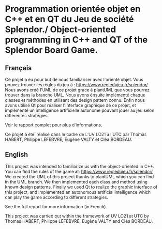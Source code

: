 <H1>Programmation orientée objet en C++ et en QT du Jeu de société Splendor./ Object-oriented programming in C++ and QT of the Splendor Board Game. </H1>

<H2> Français </H2> 

Ce projet a eu pour but de nous familiariser avec l'orienté objet. 
Vous pouvez trouver les règles du jeu à : https://www.regledujeu.fr/splendor/
Nous avons créé l'UML de ce projet grace à plantUML que vous pourrez trouver dans la branche UML. 
Nous avons énsuite implémenté chaque classes et méthodes en utilisant des design pattern connu. 
Enfin nous avons utilisé Qt pour réaliser l'interface graphique de ce projet, et implémenté un intelligence artificielle autonome pouvant jouer au jeu selon diffèrentes stratégies.

Voir le rapport complet pour plus d'informations.

Ce projet a été réalisé dans le cadre de L’UV LO21 à l’UTC par Thomas HABERT, Philippe LEFEBVRE, Eugène VALTY et Cléa BORDEAU.

<H2> English </H2> 

This project was intended to familiarize us with the object-oriented in C++.
You can find the rules of the game at: https://www.regledujeu.fr/splendor/
We created the UML of this project thanks to plantUML which you can find in the UML branch.
We then implemented each class and method using known design patterns.
Finally we used Qt to realize the graphic interface of this project, and implemented an autonomous artificial intelligence which can play the game according to different strategies.

See the full report for more information (in French).

This project was carried out within the framework of UV LO21 at UTC by Thomas HABERT, Philippe LEFEBVRE, Eugène VALTY and Cléa BORDEAU.
